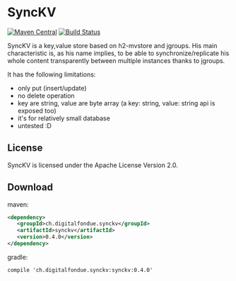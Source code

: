 SyncKV
======


[![Maven Central](https://img.shields.io/maven-central/v/ch.digitalfondue.synckv/synckv.svg)](http://search.maven.org/#search%7Cga%7C1%7Ca%3A%22synckv%22)
[![Build Status](https://travis-ci.org/digitalfondue/synckv.svg?branch=master)](https://travis-ci.org/digitalfondue/synckv)

SyncKV is a key,value store based on h2-mvstore and jgroups.
His main characteristic is, as his name implies, to be able to 
synchronize/replicate his whole content transparently between multiple 
instances thanks to jgroups.

It has the following limitations:

 - only put (insert/update)
 - no delete operation
 - key are string, value are byte array (a key: string, value: string api is exposed too)
 - it's for relatively small database
 - untested :D
 
 License
 -------
 
 SyncKV is licensed under the Apache License Version 2.0.
 
 Download
 --------
 
 maven:
 
 ```xml
<dependency>
    <groupId>ch.digitalfondue.synckv</groupId>
    <artifactId>synckv</artifactId>
    <version>0.4.0</version>
</dependency>
 ```

gradle:

```
compile 'ch.digitalfondue.synckv:synckv:0.4.0'
```